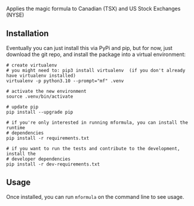 Applies the magic formula to Canadian (TSX) and US Stock Exchanges (NYSE)

Installation
-------------

Eventually you can just install this via PyPi and pip, but for now, just download
the git repo, and install the package into a virtual environment:

```
# create virtualenv
# you might need to: pip3 install virtualenv  (if you don't already have virtualenv installed)
virtualenv -p python3.10 --prompt="mf" .venv

# activate the new environment
source .venv/bin/activate

# update pip
pip install --upgrade pip

# if you're only interested in running mformula, you can install the runtime
# dependencies
pip install -r requirements.txt

# if you want to run the tests and contribute to the development, install the
# developer dependencies
pip install -r dev-requirements.txt
```

Usage
--------------

Once installed, you can run `mformula` on the command line to see usage.
